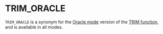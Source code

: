 
# TRIM_ORACLE

`TRIM_ORACLE` is a synonym for the [Oracle mode](https://app.gitbook.com/s/aEnK0ZXmUbJzqQrTjFyb/compatibility-and-differences/sql_modeoracle) version of the [TRIM function](trim.md), and is available in all modes.

